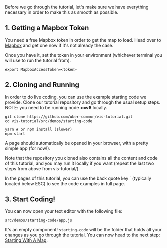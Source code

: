 Before we go through the tutorial, let's make sure we have everything necessary
in order to make this as smooth as possible.

## 1. Getting a Mapbox Token

You need a free Mapbox token in order to get the map to load.
Head over to [Mapbox](https://www.mapbox.com/help/define-access-token/) and get
one now if it's not already the case.

Once you have it, set the token in your environment (whichever terminal you will
use to run the tutorial from).
```
export MapboxAccessToken=<token>
```

## 2. Cloning and Running

In order to do live coding, you can use the example starting code we provide.
Clone our tutorial repository and go through the usual setup steps. NOTE: you
need to be running node **>=v6** locally.
```
git clone https://github.com/uber-common/vis-tutorial.git
cd vis-tutorial/src/demos/starting-code

yarn # or npm install (slower)
npm start
```

A page should automatically be opened in your browser, with a pretty simple app (for now!).

Note that the repository you cloned also contains all the content and code of this tutorial, and you may run it locally if you want (repeat the last two steps from above from vis-tutorial/).

In the pages of this tutorial, you can use the back quote key ` (typically located below ESC) to see the code examples in full page.

## 3. Start Coding!

You can now open your text editor with the following file:

```
src/demos/starting-code/app.js
```

It's an empty component! `starting-code` will be the folder that holds all your
changes as you go through the tutorial. You can now head to the next step:
[Starting With A Map](#/documentation/react-map-gl/starting-with-a-map).

